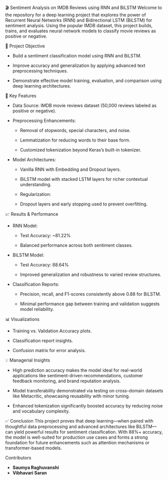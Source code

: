 🎬 Sentiment Analysis on IMDB Reviews using RNN and BiLSTM
Welcome to the repository for a deep learning project that explores the power of Recurrent Neural Networks (RNN) and Bidirectional LSTM (BiLSTM) for sentiment analysis. Using the popular IMDB dataset, this project builds, trains, and evaluates neural network models to classify movie reviews as positive or negative.

📌 Project Objective
- Build a sentiment classification model using RNN and BiLSTM.

- Improve accuracy and generalization by applying advanced text preprocessing techniques.

- Demonstrate effective model training, evaluation, and comparison using deep learning architectures.

🧠 Key Features
- Data Source: IMDB movie reviews dataset (50,000 reviews labeled as positive or negative).

- Preprocessing Enhancements:

   - Removal of stopwords, special characters, and noise.

   - Lemmatization for reducing words to their base form.

   - Customized tokenization beyond Keras’s built-in tokenizer.

- Model Architectures:

   - Vanilla RNN with Embedding and Dropout layers.

   - BiLSTM model with stacked LSTM layers for richer contextual understanding.

   - Regularization:

   - Dropout layers and early stopping used to prevent overfitting.

📈 Results & Performance
- RNN Model:

   - Test Accuracy: ~81.22%

   - Balanced performance across both sentiment classes.

- BiLSTM Model:

  - Test Accuracy: 88.64%

  - Improved generalization and robustness to varied review structures.

- Classification Reports:

   - Precision, recall, and F1-scores consistently above 0.88 for BiLSTM.

   - Minimal performance gap between training and validation suggests model reliability.

📊 Visualizations
- Training vs. Validation Accuracy plots.

- Classification report insights.

- Confusion matrix for error analysis.

💡 Managerial Insights
- High prediction accuracy makes the model ideal for real-world applications like sentiment-driven recommendations, customer feedback monitoring, and brand reputation analysis.

- Model transferability demonstrated via testing on cross-domain datasets like Metacritic, showcasing reusability with minor tuning.

- Enhanced tokenization significantly boosted accuracy by reducing noise and vocabulary complexity.

✅ Conclusion
This project proves that deep learning—when paired with thoughtful data preprocessing and advanced architectures like BiLSTM—can yield powerful results for sentiment classification. With 88%+ accuracy, the model is well-suited for production use cases and forms a strong foundation for future enhancements such as attention mechanisms or transformer-based models.


Contributors 
- **Saumya Raghuvanshi**
- **Vibhavari Saran**





